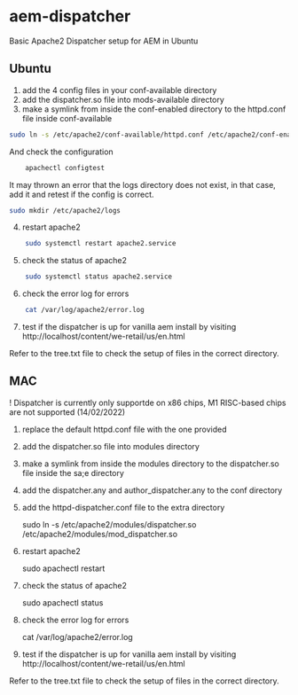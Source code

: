 # aem-dispatcher
Basic Apache2 Dispatcher setup for AEM in Ubuntu

## Ubuntu 

1) add the 4 config files in your conf-available directory
2) add the dispatcher.so file into mods-available directory
3) make a symlink from inside the conf-enabled directory to the httpd.conf file inside conf-available
    
```sh
sudo ln -s /etc/apache2/conf-available/httpd.conf /etc/apache2/conf-enabled/httpd.conf
```

And  check the configuration

```sh
    apachectl configtest
```

It may thrown an error that the logs directory does not exist, in that case, add it and retest if the config is correct.

```sh
sudo mkdir /etc/apache2/logs
```

4) restart apache2 

```sh
    sudo systemctl restart apache2.service
```

5) check the status of apache2
```sh
	sudo systemctl status apache2.service
```

6) check the error log for errors
```sh
	cat /var/log/apache2/error.log
```

7) test if the dispatcher is up for vanilla aem install by visiting http://localhost/content/we-retail/us/en.html

Refer to the tree.txt file to check the setup of files in the correct directory.

## MAC

! Dispatcher is currently only supportde on x86 chips, M1 RISC-based chips are not supported (14/02/2022)

1) replace the default httpd.conf file with the one provided
2) add the dispatcher.so file into modules directory
3) make a symlink from inside the modules directory to the dispatcher.so file inside the sa;e directory
4) add the dispatcher.any and author_dispatcher.any to the conf directory
5) add the httpd-dispatcher.conf file to the extra directory
    
    sudo ln -s /etc/apache2/modules/dispatcher.so /etc/apache2/modules/mod_dispatcher.so

6) restart apache2 
	
	sudo apachectl restart

7) check the status of apache2

	sudo apachectl status

8) check the error log for errors
	
	cat /var/log/apache2/error.log

9) test if the dispatcher is up for vanilla aem install by visiting http://localhost/content/we-retail/us/en.html

Refer to the tree.txt file to check the setup of files in the correct directory.
